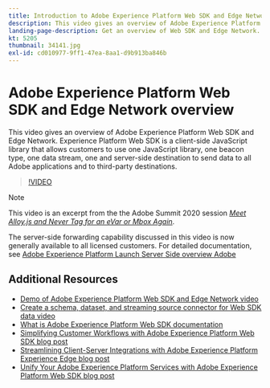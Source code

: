 ```yaml
---
title: Introduction to Adobe Experience Platform Web SDK and Edge Network
description: This video gives an overview of Adobe Experience Platform Web SDK and Edge Network. Experience Platform Web SDK is a client-side JavaScript library that allows customers to use one JavaScript library, one beacon type, one data stream, one and server-side destination to send data to all Adobe applications and to third-party destinations.
landing-page-description: Get an overview of Web SDK and Edge Network. 
kt: 5205
thumbnail: 34141.jpg
exl-id: cd010977-9ff1-47ea-8aa1-d9b913ba846b
---
```

# Adobe Experience Platform Web SDK and Edge Network overview

This video gives an overview of Adobe Experience Platform Web SDK and Edge Network. Experience Platform Web SDK is a client-side JavaScript library that allows customers to use one JavaScript library, one beacon type, one data stream, one and server-side destination to send data to all Adobe applications and to third-party destinations.

>[!VIDEO](https://video.tv.adobe.com/v/34141?quality=12&learn=on)

>[!NOTE]
>
>This video is an excerpt from the the Adobe Summit 2020 session *[Meet Alloy.js and Never Tag for an eVar or Mbox Again](https://www.adobe.com/summit/2020/with-alloy-js-never-tag-for-an-evar-or-mbox-again.html)*.
>
>The server-side forwarding capability discussed in this video is now generally available to all licensed customers. For detailed documentation, see [Adobe Experience Platform Launch Server Side overview Adobe](https://experienceleague.adobe.com/docs/launch/using/server-side-info/server-side-overview.html)

## Additional Resources

* [Demo of Adobe Experience Platform Web SDK and Edge Network video](demo-of-web-sdk-and-edge-network.md)
* [Create a schema, dataset, and streaming source connector for Web SDK data video](create-a-schema-dataset-and-streaming-source-connector-for-web-sdk-data.md)
* [What is Adobe Experience Platform Web SDK documentation](https://experienceleague.adobe.com/docs/experience-platform/edge/home.html)
* [Simplifying Customer Workflows with Adobe Experience Platform Web SDK blog post](https://medium.com/adobetech/simplifying-customer-workflows-with-adobe-experience-platform-web-sdk-4e54fe134f4a)
* [Streamlining Client-Server Integrations with Adobe Experience Platform Experience Edge blog post](https://medium.com/adobetech/streamlining-client-server-integrations-with-adobe-experience-platform-experience-edge-1caaef887172)
* [Unify Your Adobe Experience Platform Services with Adobe Experience Platform Web SDK blog post](https://medium.com/adobetech/unify-your-adobe-experience-platform-services-with-adobe-experience-platform-web-sdk-75cf6851a9fc)
